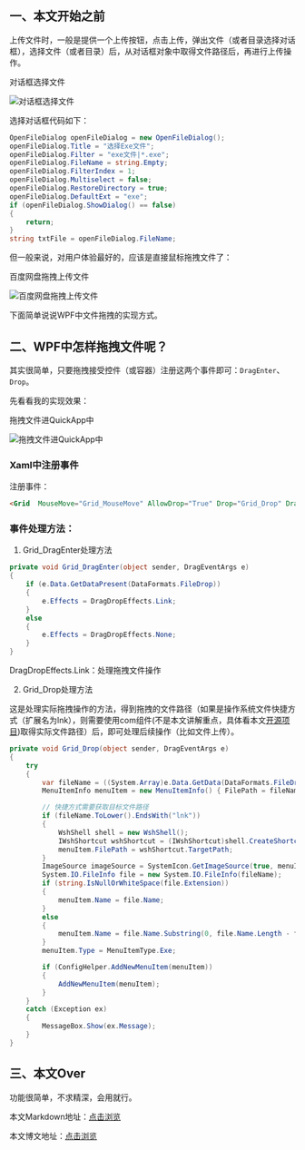 ## 一、本文开始之前

上传文件时，一般是提供一个上传按钮，点击上传，弹出文件（或者目录选择对话框），选择文件（或者目录）后，从对话框对象中取得文件路径后，再进行上传操作。

对话框选择文件

![对话框选择文件](https://img1.d9tools.com/2020/11/0201.gif)

选择对话框代码如下：

```C#
OpenFileDialog openFileDialog = new OpenFileDialog();
openFileDialog.Title = "选择Exe文件";
openFileDialog.Filter = "exe文件|*.exe";
openFileDialog.FileName = string.Empty;
openFileDialog.FilterIndex = 1;
openFileDialog.Multiselect = false;
openFileDialog.RestoreDirectory = true;
openFileDialog.DefaultExt = "exe";
if (openFileDialog.ShowDialog() == false)
{
    return;
}
string txtFile = openFileDialog.FileName;
```

但一般来说，对用户体验最好的，应该是直接鼠标拖拽文件了：

百度网盘拖拽上传文件

![百度网盘拖拽上传文件](https://img1.d9tools.com/2020/11/0202.gif)

下面简单说说WPF中文件拖拽的实现方式。

## 二、WPF中怎样拖拽文件呢？

其实很简单，只要拖拽接受控件（或容器）注册这两个事件即可：`DragEnter`、`Drop`。

先看看我的实现效果：

拖拽文件进QuickApp中

![拖拽文件进QuickApp中](https://img1.d9tools.com/2020/11/0203.gif)

### Xaml中注册事件

注册事件：

```html
<Grid  MouseMove="Grid_MouseMove" AllowDrop="True" Drop="Grid_Drop" DragEnter="Grid_DragEnter">
```

### 事件处理方法：

1. Grid_DragEnter处理方法

```C#
private void Grid_DragEnter(object sender, DragEventArgs e)
{
    if (e.Data.GetDataPresent(DataFormats.FileDrop))
    {
        e.Effects = DragDropEffects.Link;
    }
    else
    {
        e.Effects = DragDropEffects.None;
    }
}
```

DragDropEffects.Link：处理拖拽文件操作

2. Grid_Drop处理方法

这是处理实际拖拽操作的方法，得到拖拽的文件路径（如果是操作系统文件快捷方式（扩展名为lnk），则需要使用com组件(不是本文讲解重点，具体看本文[开源项目](https://github.com/dotnet9/QuickApp))取得实际文件路径）后，即可处理后续操作（比如文件上传）。

```C#
private void Grid_Drop(object sender, DragEventArgs e)
{
    try
    {
        var fileName = ((System.Array)e.Data.GetData(DataFormats.FileDrop)).GetValue(0).ToString();
        MenuItemInfo menuItem = new MenuItemInfo() { FilePath = fileName };

        // 快捷方式需要获取目标文件路径
        if (fileName.ToLower().EndsWith("lnk"))
        {
            WshShell shell = new WshShell();
            IWshShortcut wshShortcut = (IWshShortcut)shell.CreateShortcut(fileName);
            menuItem.FilePath = wshShortcut.TargetPath;
        }
        ImageSource imageSource = SystemIcon.GetImageSource(true, menuItem.FilePath);
        System.IO.FileInfo file = new System.IO.FileInfo(fileName);
        if (string.IsNullOrWhiteSpace(file.Extension))
        {
            menuItem.Name = file.Name;
        }
        else
        {
            menuItem.Name = file.Name.Substring(0, file.Name.Length - file.Extension.Length);
        }
        menuItem.Type = MenuItemType.Exe;

        if (ConfigHelper.AddNewMenuItem(menuItem))
        {
            AddNewMenuItem(menuItem);
        }
    }
    catch (Exception ex)
    {
        MessageBox.Show(ex.Message);
    }
}
```

## 三、本文Over

功能很简单，不求精深，会用就行。

本文Markdown地址：[点击浏览](https://github.com/dotnet9/dotnet9.com/blob/develop/doc/blog_contents/uploads/2020/11/2020-11-27_01.md)

本文博文地址：[点击浏览](https://dotnet9.com/735)